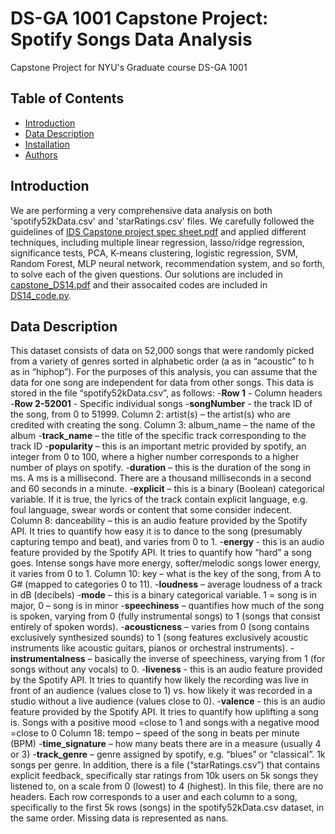 # DS-GA 1001 Capstone Project: Spotify Songs Data Analysis
Capstone Project for NYU's Graduate course DS-GA 1001

## Table of Contents

- [Introduction](#introduction)
- [Data Description](#data-description)
- [Installation](#installation)
- [Authors](#authors)

## Introduction
We are performing a very comprehensive data analysis on both 'spotify52kData.csv' and 'starRatings.csv' files. We carefully followed the guidelines of [IDS Capstone project spec sheet.pdf](/IDS_Capstone_project_spec_sheet.pdf) and applied different techniques, including multiple linear regression, lasso/ridge regression, significance tests, PCA, K-means clustering, logistic regression, SVM, Random Forest, MLP neural network, recommendation system, and so forth, to solve each of the given questions. 
Our solutions are included in [capstone_DS14.pdf](/capstone_DS14.pdf) and their assocaited codes are included in [DS14_code.py](/DS14_code.py).

## Data Description
This dataset consists of data on 52,000 songs that were randomly picked from a variety of genres sorted in alphabetic order (a as in “acoustic” to h as in “hiphop”). For the purposes of this analysis, you can assume that the data for one song are independent for data from other songs.
This data is stored in the file “spotify52kData.csv”, as follows:
-**Row 1** - Column headers
-**Row 2-52001** - Specific individual songs
-**songNumber** - the track ID of the song, from 0 to 51999. Column 2: artist(s) – the artist(s) who are credited with creating the song. Column 3: album_name – the name of the album
-**track_name** – the title of the specific track corresponding to the track ID
-**popularity** – this is an important metric provided by spotify, an integer from 0 to 100, where a higher number corresponds to a higher number of plays on spotify.
-**duration** – this is the duration of the song in ms. A ms is a millisecond. There are a thousand milliseconds in a second and 60 seconds in a minute.
-**explicit** – this is a binary (Boolean) categorical variable. If it is true, the lyrics of the track contain explicit language, e.g. foul language, swear words or content that some consider indecent. Column 8: danceability – this is an audio feature provided by the Spotify API. It tries to quantify how easy it is to dance to the song (presumably capturing tempo and beat), and varies from 0 to 1.
-**energy** - this is an audio feature provided by the Spotify API. It tries to quantify how “hard” a song goes. Intense songs have more energy, softer/melodic songs lower energy, it varies from 0 to 1. Column 10: key – what is the key of the song, from A to G# (mapped to categories 0 to 11).
-**loudness** – average loudness of a track in dB (decibels)
-**mode** – this is a binary categorical variable. 1 = song is in major, 0 – song is in minor
-**speechiness** – quantifies how much of the song is spoken, varying from 0 (fully instrumental songs) to 1 (songs that consist entirely of spoken words).
-**acousticness** – varies from 0 (song contains exclusively synthesized sounds) to 1 (song features exclusively acoustic instruments like acoustic guitars, pianos or orchestral instruments).
-**instrumentalness** – basically the inverse of speechiness, varying from 1 (for songs without any vocals) to 0.
-**liveness** - this is an audio feature provided by the Spotify API. It tries to quantify how likely the recording was live in front of an audience (values close to 1) vs. how likely it was recorded in a studio without a live audience (values close to 0).
-**valence** - this is an audio feature provided by the Spotify API. It tries to quantify how uplifting a song is. Songs with a positive mood =close to 1 and songs with a negative mood =close to 0 Column 18: tempo – speed of the song in beats per minute (BPM)
-**time_signature** – how many beats there are in a measure (usually 4 or 3)
-**track_genre** – genre assigned by spotify, e.g. “blues” or “classical”. 1k songs per genre.
In addition, there is a file (“starRatings.csv”) that contains explicit feedback, specifically star ratings from 10k users on 5k songs they listened to, on a scale from 0 (lowest) to 4 (highest). In this file, there are no headers. Each row corresponds to a user and each column to a song, specifically to the first 5k rows (songs) in the spotify52kData.csv dataset, in the same order. Missing data is represented as nans.
